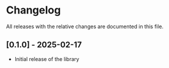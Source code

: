 # Changelog

All releases with the relative changes are documented in this file.

## [0.1.0] - 2025-02-17
- Initial release of the library
